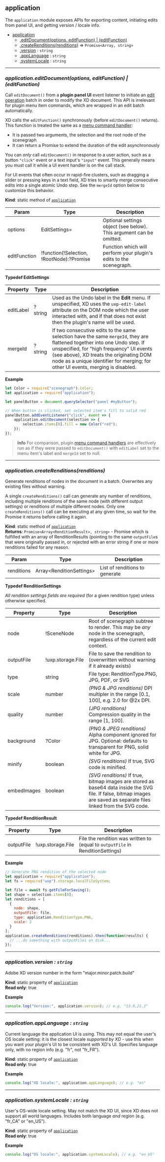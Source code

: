<a name="module_application"></a>

## application

The `application` module exposes APIs for exporting content, initiating edits from panel UI, and getting version / locale info.

* [application](#module_application)
   * [.editDocument(options, editFunction) | (editFunction)](#module_application-editDocument)
   * [.createRenditions(renditions)](#module_application-createRenditions) ⇒ `Promise<Array, string>`
   * [.version](#module_application-version) : <code>string</code>
   * [.appLanguage](#module_application-appLanguage) : <code>string</code>
   * [.systemLocale](#module_application-systemLocale) : <code>string</code>


---

<a name="module_application-editDocument"></a>

### *application.editDocument(options, editFunction) | (editFunction)*

Call `editDocument()` from a **plugin panel UI** event listener to initiate an [edit operation](./core/lifecycle.md#edit-operations) batch in order to modify the XD document. This API is irrelevant for plugin menu item commands, which are wrapped in an edit batch automatically.

XD calls the `editFunction()` synchronously (before `editDocument()` returns). This function is treated the same as a [menu command handler](./structure/handlers.md#command):
* It is passed two arguments, the selection and the root node of the scenegraph
* It can return a Promise to extend the duration of the edit asynchronously

You can _only_ call `editDocument()` in response to a user action, such as a button `"click"` event or a text input's `"input"` event. This generally means you must call it while a UI event handler is on the call stack.

For UI events that often occur in rapid-fire clusters, such as dragging a slider or pressing keys in a text field, XD tries to smartly merge consecutive edits into a single atomic Undo step. See the `mergeId` option below to customize this behavior.

**Kind**: static method of [<code>application</code>](#module_application)

| Param   | Type          | Description                                                         |
| ------- | ------------- | ------------------------------------------------------------------- |
| options | EditSettings= | Optional settings object (see below). This argument can be omitted. |
| editFunction | !function(!Selection, !RootNode):?Promise | Function which will perform your plugin's edits to the scenegraph. |

**Typedef EditSettings**

| Property  | Type    | Description                                                                                               |
| --------- | ------- | --------------------------------------------------------------------------------------------------------- |
| editLabel | ?string | Used as the Undo label in the **Edit** menu. If unspecified, XD uses the `uxp-edit-label` attribute on the DOM node which the user interacted with, and if that does not exist then the plugin's name will be used. |
| mergeId   | ?string | If two consecutive edits to the same selection have the same `mergeId`, they are flattened together into one Undo step. If unspecified, for "high frequency" UI events (see above), XD treats the originating DOM node as a unique identifier for merging; for other UI events, merging is disabled. |

**Example**
```js
let Color = require("scenegraph").Color;
let application = require("application");

let panelButton = document.querySelector("panel #myButton");

// When button is clicked, set selected item's fill to solid red
panelButton.addEventListener("click", event => {
    application.editDocument(selection => {
        selection.items[0].fill = new Color("red");
    });
});
```

> **Info**
> For comparison, plugin [menu command handlers](structure/handlers.md#command) are effectively run as if they were passed to `editDocument()` with `editLabel` set to the menu item's label and `mergeId` set to null.


---

<a name="module_application-createRenditions"></a>

### *application.createRenditions(renditions)*

Generate renditions of nodes in the document in a batch. Overwrites any existing files without warning.

A single `createRenditions()` call can generate any number of renditions, including multiple renditions of the same node (with
different output settings) or renditions of multiple different nodes. Only one `createRenditions()` call can be executing at any
given time, so wait for the Promise it returns before calling it again.

**Kind**: static method of [<code>application</code>](#module_application)  
**Returns**: `Promise<Array<RenditionResult>, string>` - Promise which is fulfilled with an array of RenditionResults (pointing to
the same `outputFile`s that were originally passed in, or rejected with an error string if one or more renditions failed for
any reason.

| Param      | Type                        | Description                    |
| ---------- | --------------------------- | ------------------------------ |
| renditions | Array&lt;RenditionSettings> | List of renditions to generate |

**Typedef RenditionSettings**

_All rendition settings fields are required_ (for a given rendition type) unless otherwise specified.

| Property    | Type              | Description                                                                                                                                                            |
| ----------- | ----------------- | ---------------------------------------------------------------------------------------------------------------------------------------------------------------------- |
| node        | !SceneNode        | Root of scenegraph subtree to render. This may be _any_ node in the scenegraph, regardless of the current edit context.                                                |
| outputFile  | !uxp.storage.File | File to save the rendition to (overwritten without warning if it already exists)                                                                                       |
| type        | string            | File type: RenditionType.PNG, JPG, PDF, or SVG                                                                                                                         |
| scale       | number            | _(PNG & JPG renditions)_ DPI multipler in the range [0.1, 100], e.g. 2.0 for @2x DPI.                                                                                  |
| quality     | number            | _(JPG renditions)_ Compression quality in the range [1, 100].                                                                                                          |
| background  | ?Color            | _(PNG & JPEG renditions)_ Alpha component ignored for JPG. Optional: defaults to transparent for PNG, solid white for JPG.                                             |
| minify      | boolean           | _(SVG renditions)_ If true, SVG code is minified.                                                                                                                      |
| embedImages | boolean           | _(SVG renditions)_ If true, bitmap images are stored as base64 data inside the SVG file. If false, bitmap images are saved as separate files linked from the SVG code. |

**Typedef RenditionResult**

| Property   | Type              | Description                                                                    |
| ---------- | ----------------- | ------------------------------------------------------------------------------ |
| outputFile | !uxp.storage.File | File the rendition was written to (equal to `outputFile` in RenditionSettings) |

**Example**
```js
// Generate PNG rendition of the selected node
let application = require("application");
let fs = require("uxp").storage.localFileSystem;

let file = await fs.getFileForSaving();
let shape = selection.items[0];
let renditions = [
  {
    node: shape,
    outputFile: file,
    type: application.RenditionType.PNG,
    scale: 2
  }
];
application.createRenditions(renditions).then(function(results) {
  // ...do something with outputFiles on disk...
});
```


---

<a name="module_application-version"></a>

### *application.version : <code>string</code>*

Adobe XD version number in the form "major.minor.patch.build"

**Kind**: static property of [<code>application</code>](#module_application)  
**Read only**: true

**Example**
```js
console.log("Version:", application.version); // e.g. "13.0.21.3"
```


---

<a name="module_application-appLanguage"></a>

### *application.appLanguage : <code>string</code>*

Current language the application UI is using. This may not equal the user's OS locale setting: it is the closest
locale _supported by XD_ - use this when you want your plugin's UI to be consistent with XD's UI. Specifies
language only, with no region info (e.g. "fr", not "fr_FR").

**Kind**: static property of [<code>application</code>](#module_application)  
**Read only**: true  

**Example**
```js
console.log("XD locale:", application.appLanguage); // e.g. "en"
```


---

<a name="module_application-systemLocale"></a>

### *application.systemLocale : <code>string</code>*

User's OS-wide locale setting. May not match the XD UI, since XD does not support all world languages. Includes both
language _and_ region (e.g. "fr_CA" or "en_US").

**Kind**: static property of [<code>application</code>](#module_application)  
**Read only**: true  

**Example**
```js
console.log("OS locale:", application.systemLocale); // e.g. "en_US"
```
